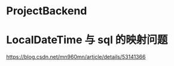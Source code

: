 # ProjectBackend
# LocalDateTime 与  sql 的映射问题
https://blog.csdn.net/mn960mn/article/details/53141366
